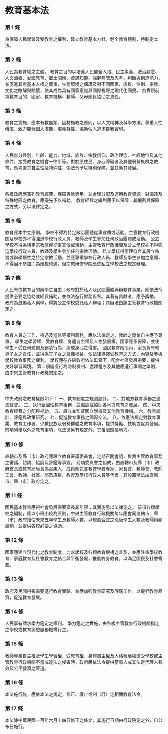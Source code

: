 # 教育基本法

### 第 1 條

為保障人民學習及受教育之權利，確立教育基本方針，健全教育體制，特制定本法。

### 第 2 條

人民為教育權之主體。
教育之目的以培養人民健全人格、民主素養、法治觀念、人文涵養、愛國教育、鄉土關懷、資訊知能、強健體魄及思考、判斷與創造能力，並促進其對基本人權之尊重、生態環境之保護及對不同國家、族群、性別、宗教、文化之瞭解與關懷，使其成為具有國家意識與國際視野之現代化國民。
為實現前項教育目的，國家、教育機構、教師、父母應負協助之責任。

### 第 3 條

教育之實施，應本有教無類、因材施教之原則，以人文精神及科學方法，尊重人性價值，致力開發個人潛能，培養群性，協助個人追求自我實現。

### 第 4 條

人民無分性別、年齡、能力、地域、族群、宗教信仰、政治理念、社經地位及其他條件，接受教育之機會一律平等。對於原住民、身心障礙者及其他弱勢族群之教育，應考慮其自主性及特殊性，依法令予以特別保障，並扶助其發展。

### 第 5 條

各級政府應寬列教育經費，保障專款專用，並合理分配及運用教育資源。對偏遠及特殊地區之教育，應優先予以補助。
教育經費之編列應予以保障；其編列與保障之方式，另以法律定之。

### 第 6 條

教育應本中立原則。
學校不得為特定政治團體從事宣傳或活動。主管教育行政機關及學校亦不得強迫學校行政人員、教師及學生參加任何政治團體或活動。
公立學校不得為特定宗教信仰從事宣傳或活動。主管教育行政機關及公立學校亦不得強迫學校行政人員、教師及學生參加任何宗教活動。
私立學校得辦理符合其設立宗旨或辦學屬性之特定宗教活動，並應尊重學校行政人員、教師及學生參加之意願，不得因不參加而為歧視待遇。但宗教研修學院應依私立學校法之規定辦理。

### 第 7 條

人民有依教育目的興學之自由；政府對於私人及民間團體興辦教育事業，應依法令提供必要之協助或經費補助，並依法進行財務監督。其著有貢獻者，應予獎勵。
政府為鼓勵私人興學，得將公立學校委託私人辦理；其辦法由該主管教育行政機關定之。

### 第 8 條

教育人員之工作、待遇及進修等權利義務，應以法律定之，教師之專業自主應予尊重。
學生之學習權、受教育權、身體自主權及人格發展權，國家應予保障，並使學生不受任何體罰及霸凌行為，造成身心之侵害。
國民教育階段內，家長負有輔導子女之責任，並得為其子女之最佳福祉，依法律選擇受教育之方式、內容及參與學校教育事務之權利。
學校應在各級政府依法監督下，配合社區發展需要，提供良好學習環境。
第二項霸凌行為防制機制、處理程序及其他應遵行事項之準則，由中央主管教育行政機關定之。

### 第 9 條

中央政府之教育權限如下︰
一、教育制度之規劃設計。
二、對地方教育事務之適法監督。
三、執行全國性教育事務，並協調或協助各地方教育之發展。
四、中央教育經費之分配與補助。
五、設立並監督國立學校及其他教育機構。
六、教育統計、評鑑與政策研究。
七、促進教育事務之國際交流。
八、依憲法規定對教育事業、教育工作者、少數民族及弱勢群體之教育事項，提供獎勵、扶助或促其發展。
前項列舉以外之教育事項，除法律另有規定外，其權限歸屬地方。

### 第 10 條

直轄市及縣（市）政府應設立教育審議委員會，定期召開會議，負責主管教育事務之審議、諮詢、協調及評鑑等事宜。
前項委員會之組成，由直轄市及縣（市）政府首長或教育局局長為召集人，成員應包含教育學者專家、家長會、教師會、教師工會、教師、社區、弱勢族群、教育及學校行政人員等代表；其設置辦法由直轄市、縣（市）政府定之。

### 第 11 條

國民基本教育應視社會發展需要延長其年限；其實施另以法律定之。
前項各類學校之編制，應以小班小校為原則，中央主管教育行政機關每年應會同直轄市、縣（市）政府推估未來五年學生及教師人數，以規劃合宜之班級學生人數及教師員額編制，並提供各校必要之協助。

### 第 12 條

國家應建立現代化之教育制度，力求學校及各類教育機構之普及，並應注重學校教育、家庭教育及社會教育之結合與平衡發展，推動終身教育，以滿足國民及社會需要。

### 第 13 條

政府及民間得視需要進行教育實驗，並應加強教育研究及評鑑工作，以提昇教育品質，促進教育發展。

### 第 14 條

人民享有請求學力鑑定之權利。
學力鑑定之實施，由各級主管教育行政機關指定之學校或教育測驗服務機構行之。

### 第 15 條

教師專業自主權及學生學習權、受教育權、身體自主權及人格發展權遭受學校或主管教育行政機關不當或違法之侵害時，政府應依法令提供當事人或其法定代理人有效及公平救濟之管道。

### 第 16 條

本法施行後，應依本法之規定，修正、廢止或制（訂）定相關教育法令。

### 第 17 條

本法除中華民國一百年六月十四日修正之條文，其施行日期由行政院定之外，自公布日施行。

